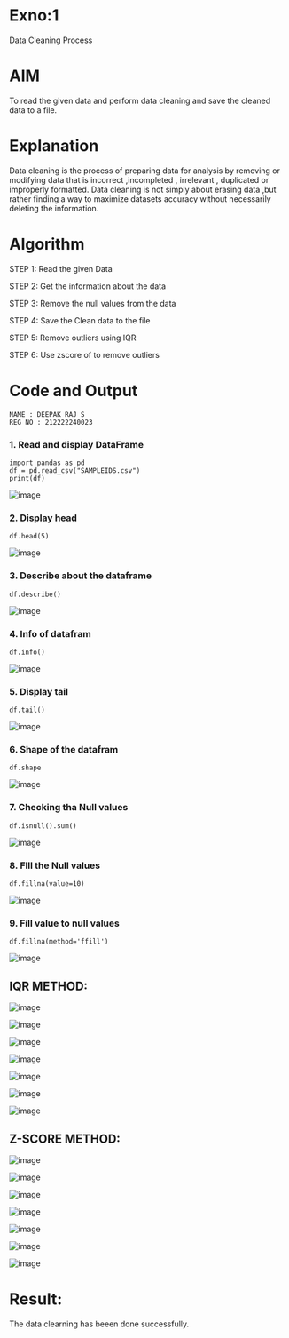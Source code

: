 # Exno:1
Data Cleaning Process

# AIM
To read the given data and perform data cleaning and save the cleaned data to a file.

# Explanation
Data cleaning is the process of preparing data for analysis by removing or modifying data that is incorrect ,incompleted , irrelevant , duplicated or improperly formatted. Data cleaning is not simply about erasing data ,but rather finding a way to maximize datasets accuracy without necessarily deleting the information.

# Algorithm
STEP 1: Read the given Data

STEP 2: Get the information about the data

STEP 3: Remove the null values from the data

STEP 4: Save the Clean data to the file

STEP 5: Remove outliers using IQR

STEP 6: Use zscore of to remove outliers

# Code and Output
```
NAME : DEEPAK RAJ S
REG NO : 212222240023
```
### 1. Read and display DataFrame

```
import pandas as pd
df = pd.read_csv("SAMPLEIDS.csv")
print(df)
```
![image](https://github.com/Ashwinkumar-03/exno1/assets/118663725/98150305-89b4-4f9d-8f8d-e94269d8e8e4)
### 2. Display head

```
df.head(5)
```
![image](https://github.com/Ashwinkumar-03/exno1/assets/118663725/ad2e1d6f-280e-417a-9e48-4e6df855a350)
### 3. Describe about the dataframe  
```
df.describe()
```
![image](https://github.com/Ashwinkumar-03/exno1/assets/118663725/b6663326-b20b-42f7-999b-db4438b79f41)
### 4. Info of datafram
```
df.info()
```
![image](https://github.com/Ashwinkumar-03/exno1/assets/118663725/e2ed3581-ea89-4f9d-ad1b-229b5afd27ca)
### 5. Display tail
```
df.tail()
```
![image](https://github.com/Ashwinkumar-03/exno1/assets/118663725/81a49209-a138-40a9-836e-f2571d6cf4b0)
### 6. Shape of the datafram
```
df.shape
```
![image](https://github.com/Ashwinkumar-03/exno1/assets/118663725/1f64b9b6-76b2-4764-a3f4-e2182c1d2ffc)
### 7. Checking tha Null values
``` 
df.isnull().sum()
```
![image](https://github.com/Ashwinkumar-03/exno1/assets/118663725/2040ff5d-0744-4661-b248-fe62e996c836)
### 8. FIll the Null values
```
df.fillna(value=10)  
```
 ![image](https://github.com/Ashwinkumar-03/exno1/assets/118663725/42f9b342-5b77-479c-97c8-25d0e2d0b162)
### 9. Fill value to null values
```
df.fillna(method='ffill')
```

![image](https://github.com/Ashwinkumar-03/exno1/assets/118663725/1ad10c50-0e75-4660-95bb-e2f9f5f67d80)


## IQR METHOD:

![image](https://github.com/Ashwinkumar-03/exno1/assets/118663725/8ddf662f-4841-4d79-bfd6-a8a6cfc845ea)

![image](https://github.com/Ashwinkumar-03/exno1/assets/118663725/417d4ef4-fb53-4c46-9486-b152c898490c)

![image](https://github.com/Ashwinkumar-03/exno1/assets/118663725/123d5d45-acf7-40ca-a976-e7425539de05)

![image](https://github.com/Ashwinkumar-03/exno1/assets/118663725/10893ace-891f-4f41-b6e8-54df22531525)

![image](https://github.com/Ashwinkumar-03/exno1/assets/118663725/5aadd65e-5a98-4f34-abe9-54a7fdf2353d)

![image](https://github.com/Ashwinkumar-03/exno1/assets/118663725/43427525-4ffc-4886-a27f-b3c89c2ea0f3)

![image](https://github.com/Ashwinkumar-03/exno1/assets/118663725/e5476b21-c662-4f1c-ad79-9f0a08d768c5)


## Z-SCORE METHOD:

![image](https://github.com/Ashwinkumar-03/exno1/assets/118663725/e4cf2d42-f7b4-49dd-a80e-366a48786e5d)

![image](https://github.com/Ashwinkumar-03/exno1/assets/118663725/02b4980e-29fc-4939-9362-c68531cacbd3)

![image](https://github.com/Ashwinkumar-03/exno1/assets/118663725/3b6744c4-3f4a-488f-baa3-d57fe76b4683)

![image](https://github.com/Ashwinkumar-03/exno1/assets/118663725/dd967c3b-d963-49da-83f5-177a8ff999d5)

![image](https://github.com/Ashwinkumar-03/exno1/assets/118663725/050e8baa-2b68-4c5e-9270-80b098b8ecb7)

![image](https://github.com/Ashwinkumar-03/exno1/assets/118663725/2f869bfb-1cf8-41f4-ba05-6a8be2315538)

![image](https://github.com/Ashwinkumar-03/exno1/assets/118663725/573946b5-f540-4d27-8497-2666fefb8917)


# Result:
The data clearning has beeen done successfully.

